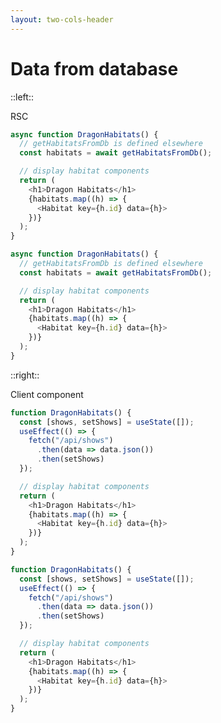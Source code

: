 ```yaml
---
layout: two-cols-header
---
```


# Data from database

::left::

<div class="featured">RSC</div>
<div v-click="[1,3]">

```js
async function DragonHabitats() {
  // getHabitatsFromDb is defined elsewhere
  const habitats = await getHabitatsFromDb();

  // display habitat components
  return (
    <h1>Dragon Habitats</h1>
    {habitats.map((h) => {
      <Habitat key={h.id} data={h}>
    })}
  );
}
```
</div>

<div v-click="3">

```js {3}
async function DragonHabitats() {
  // getHabitatsFromDb is defined elsewhere
  const habitats = await getHabitatsFromDb();

  // display habitat components
  return (
    <h1>Dragon Habitats</h1>
    {habitats.map((h) => {
      <Habitat key={h.id} data={h}>
    })}
  );
}
```
</div>

::right::

<div class="featured">Client component</div>

<div v-click="[2,4]">

```js 
function DragonHabitats() {
  const [shows, setShows] = useState([]);
  useEffect(() => {
    fetch("/api/shows")
      .then(data => data.json())
      .then(setShows)
  });

  // display habitat components
  return (
    <h1>Dragon Habitats</h1>
    {habitats.map((h) => {
      <Habitat key={h.id} data={h}>
    })}
  );
}
```
</div>

<div v-click="4">

```js {2-7}
function DragonHabitats() {
  const [shows, setShows] = useState([]);
  useEffect(() => {
    fetch("/api/shows")
      .then(data => data.json())
      .then(setShows)
  });

  // display habitat components
  return (
    <h1>Dragon Habitats</h1>
    {habitats.map((h) => {
      <Habitat key={h.id} data={h}>
    })}
  );
}
```
</div>
